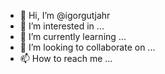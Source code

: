 - 👋 Hi, I’m @igorgutjahr
- 👀 I’m interested in ...
- 🌱 I’m currently learning ...
- 💞️ I’m looking to collaborate on ...
- 📫 How to reach me ...

<!---
igorgutjahr/igorgutjahr is a ✨ special ✨ repository because its `README.md` (this file) appears on your GitHub profile.
You can click the Preview link to take a look at your changes.
--->
